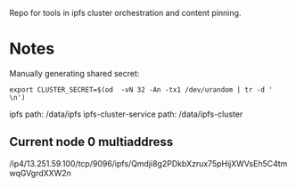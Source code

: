 Repo for tools in ipfs cluster orchestration and content pinning.

# Notes

Manually generating shared secret:

```
export CLUSTER_SECRET=$(od  -vN 32 -An -tx1 /dev/urandom | tr -d ' \n')
```

ipfs path: /data/ipfs
ipfs-cluster-service path: /data/ipfs-cluster

## Current node 0 multiaddress

/ip4/13.251.59.100/tcp/9096/ipfs/Qmdji8g2PDkbXzrux75pHijXWVsEh5C4tmwqGVgrdXXW2n
